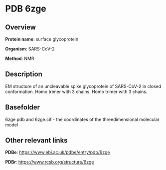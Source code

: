 # PDB 6zge

## Overview

**Protein name**: surface glycoprotein

**Organism**: SARS-CoV-2

**Method**: NMR

## Description

EM structure of an uncleavable spike glycoprotein of SARS-CoV-2 in closed conformation. Homo trimer with 3 chains. Homo trimer with 3 chains. 

## Basefolder

6zge.pdb and 6zge.cif - the coordinates of the threedimensional molecular model



## Other relevant links 
**PDBe**:  https://www.ebi.ac.uk/pdbe/entry/pdb/6zge
 
**PDBr**: https://www.rcsb.org/structure/6zge 

